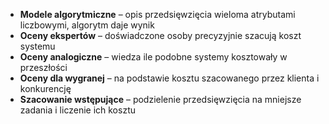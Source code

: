 - **Modele algorytmiczne** – opis przedsięwzięcia wieloma atrybutami liczbowymi, algorytm daje wynik
- **Oceny ekspertów** – doświadczone osoby precyzyjnie szacują koszt systemu
- **Oceny analogiczne** – wiedza ile podobne systemy kosztowały w przeszłości 
- **Oceny dla wygranej** – na podstawie kosztu szacowanego przez klienta i konkurencję
- **Szacowanie wstępujące** – podzielenie przedsięwzięcia na mniejsze zadania i liczenie ich kosztu